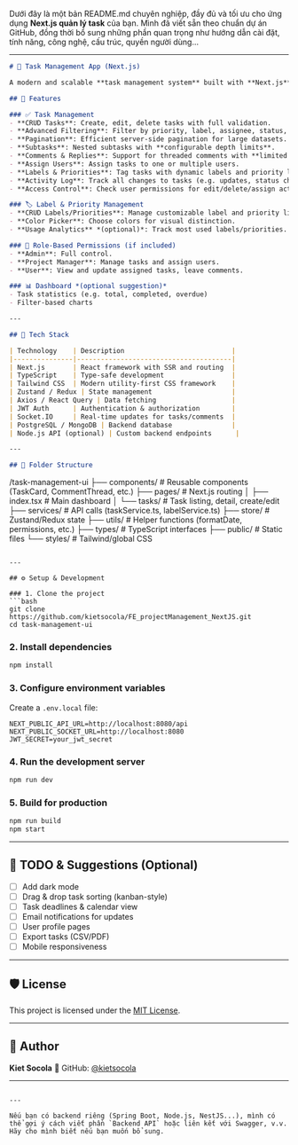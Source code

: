 Dưới đây là một bản README.md chuyên nghiệp, đầy đủ và tối ưu cho ứng dụng **Next.js quản lý task** của bạn. Mình đã viết sẵn theo chuẩn dự án GitHub, đồng thời bổ sung những phần quan trọng như hướng dẫn cài đặt, tính năng, công nghệ, cấu trúc, quyền người dùng...

---

```md
# 📝 Task Management App (Next.js)

A modern and scalable **task management system** built with **Next.js**, featuring advanced task filtering, subtask hierarchy, comment threads, user roles, activity logging, and customizable priorities/labels.

## 🚀 Features

### ✅ Task Management
- **CRUD Tasks**: Create, edit, delete tasks with full validation.
- **Advanced Filtering**: Filter by priority, label, assignee, status, keyword, date range, etc.
- **Pagination**: Efficient server-side pagination for large datasets.
- **Subtasks**: Nested subtasks with **configurable depth limits**.
- **Comments & Replies**: Support for threaded comments with **limited reply depth**.
- **Assign Users**: Assign tasks to one or multiple users.
- **Labels & Priorities**: Tag tasks with dynamic labels and priority levels.
- **Activity Log**: Track all changes to tasks (e.g. updates, status changes, comments).
- **Access Control**: Check user permissions for edit/delete/assign actions.

### 🏷️ Label & Priority Management
- **CRUD Labels/Priorities**: Manage customizable label and priority lists.
- **Color Picker**: Choose colors for visual distinction.
- **Usage Analytics** *(optional)*: Track most used labels/priorities.

### 🔐 Role-Based Permissions (if included)
- **Admin**: Full control.
- **Project Manager**: Manage tasks and assign users.
- **User**: View and update assigned tasks, leave comments.

### 📊 Dashboard *(optional suggestion)*
- Task statistics (e.g. total, completed, overdue)
- Filter-based charts

---

## 🧱 Tech Stack

| Technology    | Description                           |
|---------------|---------------------------------------|
| Next.js       | React framework with SSR and routing  |
| TypeScript    | Type-safe development                 |
| Tailwind CSS  | Modern utility-first CSS framework    |
| Zustand / Redux | State management                    |
| Axios / React Query | Data fetching                   |
| JWT Auth      | Authentication & authorization        |
| Socket.IO     | Real-time updates for tasks/comments  |
| PostgreSQL / MongoDB | Backend database               |
| Node.js API (optional) | Custom backend endpoints      |

---

## 📂 Folder Structure

```

/task-management-ui
├── components/           # Reusable components (TaskCard, CommentThread, etc.)
├── pages/                # Next.js routing
│   ├── index.tsx         # Main dashboard
│   └── tasks/            # Task listing, detail, create/edit
├── services/             # API calls (taskService.ts, labelService.ts)
├── store/                # Zustand/Redux state
├── utils/                # Helper functions (formatDate, permissions, etc.)
├── types/                # TypeScript interfaces
├── public/               # Static files
└── styles/               # Tailwind/global CSS

````

---

## ⚙️ Setup & Development

### 1. Clone the project
```bash
git clone https://github.com/kietsocola/FE_projectManagement_NextJS.git
cd task-management-ui
````

### 2. Install dependencies

```bash
npm install
```

### 3. Configure environment variables

Create a `.env.local` file:

```
NEXT_PUBLIC_API_URL=http://localhost:8080/api
NEXT_PUBLIC_SOCKET_URL=http://localhost:8080
JWT_SECRET=your_jwt_secret
```

### 4. Run the development server

```bash
npm run dev
```

### 5. Build for production

```bash
npm run build
npm start
```

---

## 📌 TODO & Suggestions (Optional)

* [ ] Add dark mode
* [ ] Drag & drop task sorting (kanban-style)
* [ ] Task deadlines & calendar view
* [ ] Email notifications for updates
* [ ] User profile pages
* [ ] Export tasks (CSV/PDF)
* [ ] Mobile responsiveness

---

## 🛡️ License

This project is licensed under the [MIT License](LICENSE).

---

## 👤 Author

**Kiet Socola**
🔗 GitHub: [@kietsocola](https://github.com/kietsocola)

---

```

---

Nếu bạn có backend riêng (Spring Boot, Node.js, NestJS...), mình có thể gợi ý cách viết phần `Backend API` hoặc liên kết với Swagger, v.v. Hãy cho mình biết nếu bạn muốn bổ sung.
```

